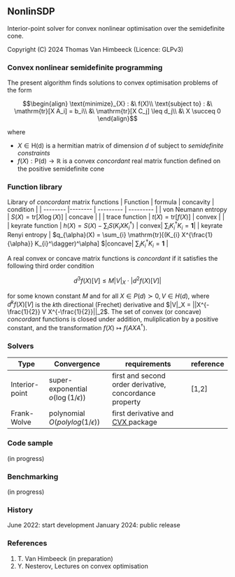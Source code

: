 ## NonlinSDP
Interior-point solver for convex nonlinear optimisation over the semidefinite cone.

Copyright (C) 2024 Thomas Van Himbeeck (Licence: GLPv3)

### Convex nonlinear semidefinite programming 
The present algorithm finds solutions to convex optimisation problems of the form
```math
\begin{align}
            \text{minimize}_{X} : &\  f(X)\\
            \text{subject to} :   &\ \mathrm{tr}[X A_i] = b_i\\
                                  &\ \mathrm{tr}[X C_j] \leq d_j\\
                                  &\ X \succeq 0
\end{align}
```
where 
- $`X\in \mathrm{H(d)}`$ is a hermitian matrix of dimension $`d`$ of subject to *semidefinite constraints*
- $` f(X):\mathrm{P(d)} \rightarrow \mathbb{R}`$ is a convex *concordant* real matrix function defined on the positive semidefinite cone

### Function library
Library of *concordant* matrix functions 
| Function | formula | concavity | condition |
| -------- |-------- | --------- | --------- |
| von Neumann entropy | $`S(X) = \mathrm{tr}[ X \log(X)]`$  | concave | |
| trace function | $`t(X) = \mathrm{tr}[ f(X)]`$ | convex | |
| keyrate function    | $`h(X) = S(X) - \sum_{i} S(K_{i} X K_{i}^\dagger)`$ | convex| $`\sum_{i} K_{i}^\dagger K_{i} = \mathbf{1}`$|
| keyrate Renyi entropy | $`q_{\alpha}(X) = \sum_{i} \mathrm{tr}[(K_{i} X^{\frac{1}{\alpha}} K_{i}^\dagger)^\alpha] `$|concave| $`\sum_{i} K_{i}^\dagger K_{i} = \mathbf{1}`$ |

A real convex or concave matrix functions is *concordant* if it satisfies the following third order condition
```math
d^3 f(X)[V] \leq M |V|_X \cdot |d^2 f(X)[V]|
```
for some known constant $`M`$ and for all $`X \in P(d)\succ 0, V\in H(d)`$, where $`d^k f(X)[V]`$ is the $k$th directional (Frechet) derivative and $`|V|_X = ||X^{-\frac{1}{2}} V X^{-\frac{1}{2}}||_2`$. The set of convex (or concave) *concordant* functions is closed under addition, muliplication by a positive constant, and the transformation $f(X)\mapsto f(AXA^\dagger)$.

### Solvers 

| Type | Convergence | requirements | reference |
| -- | -- | -- | -- |
|Interior-point | super-exponential $o(\log(1/\epsilon))$ | first and second order derivative, concordance property | [1,2] |
|Frank-Wolve | polynomial $O(polylog(1/\epsilon))$ | first  derivative and <a href="http://cvxr.com/cvx/">CVX <a> package |  |

### Code sample
(in progress)

### Benchmarking
(in progress)

### History
June 2022: start development
January 2024: public release

### References
1. T. Van Himbeeck (in preparation)
1. Y. Nesterov, Lectures on convex optimisation
